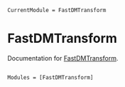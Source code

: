 ```@meta
CurrentModule = FastDMTransform
```

# FastDMTransform

Documentation for [FastDMTransform](https://github.com/kiranshila/FastDMTransform.jl).

```@index
```

```@autodocs
Modules = [FastDMTransform]
```
